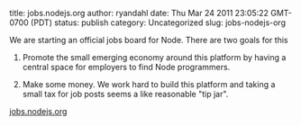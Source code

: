 title: jobs.nodejs.org
author: ryandahl
date: Thu Mar 24 2011 23:05:22 GMT-0700 (PDT)
status: publish
category: Uncategorized
slug: jobs-nodejs-org

We are starting an official jobs board for Node. There are two goals for this

1. Promote the small emerging economy around this platform by having a central space for employers to find Node programmers.

2. Make some money. We work hard to build this platform and taking a small tax for job posts seems a like reasonable "tip jar".

<a href="http://jobs.nodejs.org">jobs.nodejs.org</a>

